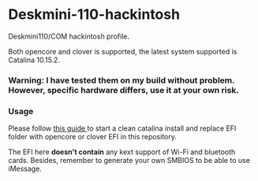 # Deskmini-110-hackintosh

Deskmini110/COM hackintosh profile.

Both opencore and clover is supported, the latest system supported is Catalina 10.15.2.

### Warning: I have tested them on my build without problem. However, specific hardware differs, use it at your own risk.

### Usage

Please follow [ this guide ](https://hackintosh.gitbook.io/-r-hackintosh-vanilla-desktop-guide/) to start a clean catalina install and replace EFI folder with opencore or clover EFI in this repository.

The EFI here **doesn't contain** any kext support of Wi-Fi and bluetooth cards. Besides, remember to generate your own SMBIOS to be able to use iMessage.
